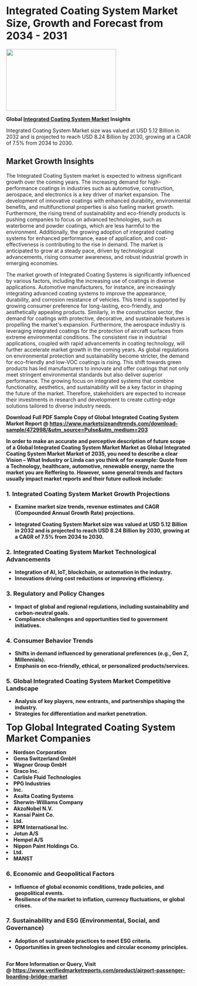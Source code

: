 <H1>Integrated Coating System Market Size, Growth and Forecast from 2034 - 2031</H1><img class="aligncenter size-medium wp-image-584254" src="https://thirdeyenews.in/wp-content/uploads/2034/09/Global-Market-Research-300x168.jpeg" alt="" width="300" height="168" /><p><strong>Global&nbsp;<a href="https://www.marketsizeandtrends.com/download-sample/472998/&amp;utm_source=Pulse&amp;utm_medium=203">Integrated Coating System Market</a> Insights</strong></p><p>Integrated Coating System Market size was valued at USD 5.12 Billion in 2032 and is projected to reach USD 8.24 Billion by 2030, growing at a CAGR of 7.5% from 2034 to 2030.</p><p><h2>Market Growth Insights</h2> <p>The Integrated Coating System market is expected to witness significant growth over the coming years. The increasing demand for high-performance coatings in industries such as automotive, construction, aerospace, and electronics is a key driver of market expansion. The development of innovative coatings with enhanced durability, environmental benefits, and multifunctional properties is also fueling market growth. Furthermore, the rising trend of sustainability and eco-friendly products is pushing companies to focus on advanced technologies, such as waterborne and powder coatings, which are less harmful to the environment. Additionally, the growing adoption of integrated coating systems for enhanced performance, ease of application, and cost-effectiveness is contributing to the rise in demand. The market is anticipated to grow at a steady pace, driven by technological advancements, rising consumer awareness, and robust industrial growth in emerging economies.</p> <p><strong></strong></p> <p>The market growth of Integrated Coating Systems is significantly influenced by various factors, including the increasing use of coatings in diverse applications. Automotive manufacturers, for instance, are increasingly integrating advanced coating systems to improve the appearance, durability, and corrosion resistance of vehicles. This trend is supported by growing consumer preference for long-lasting, eco-friendly, and aesthetically appealing products. Similarly, in the construction sector, the demand for coatings with protective, decorative, and sustainable features is propelling the market's expansion. Furthermore, the aerospace industry is leveraging integrated coatings for the protection of aircraft surfaces from extreme environmental conditions. The consistent rise in industrial applications, coupled with rapid advancements in coating technology, will further accelerate market growth in the coming years. As global regulations on environmental protection and sustainability become stricter, the demand for eco-friendly and low-VOC coatings is rising. This shift towards green products has led manufacturers to innovate and offer coatings that not only meet stringent environmental standards but also deliver superior performance. The growing focus on integrated systems that combine functionality, aesthetics, and sustainability will be a key factor in shaping the future of the market. Therefore, stakeholders are expected to increase their investments in research and development to create cutting-edge solutions tailored to diverse industry needs.</p> <p><strong></p><p><span class=""><strong>Download Full PDF Sample Copy of Global Integrated Coating System Market Report</strong> @ <a href="https://www.marketsizeandtrends.com/download-sample/472998/&amp;utm_source=Pulse&amp;utm_medium=203" target="_blank">https://www.marketsizeandtrends.com/download-sample/472998/&amp;utm_source=Pulse&amp;utm_medium=203</a></span></p><p>In order to make an accurate and perceptive description of future scope of a Global&nbsp;Integrated Coating System Market Market as Global&nbsp;Integrated Coating System Market Market of 2035, you need to describe a clear Vision &ndash; What Industry or Linda can you think of for example: Quote from a Technology, healthcare, automotive, renewable energy, name the market you are Reffering to. However, some general trends and factors usually impact market reports and their future outlook include:</p><h3>1.&nbsp;<strong>Integrated Coating System Market Growth Projections</strong></h3><ul><li>Examine market size trends, revenue estimates and CAGR (Compounded Annual Growth Rate) projections.</li><li><p>Integrated Coating System Market size was valued at USD 5.12 Billion in 2032 and is projected to reach USD 8.24 Billion by 2030, growing at a CAGR of 7.5% from 2034 to 2030.</p></li></ul><h3>2.&nbsp;<strong>Integrated Coating System Market Technological Advancements</strong></h3><ul><li>Integration of AI, IoT, blockchain, or automation in the industry.</li><li>Innovations driving cost reductions or improving efficiency.</li></ul><h3>3.&nbsp;<strong>Regulatory and Policy Changes</strong></h3><ul><li>Impact of global and regional regulations, including sustainability and carbon-neutral goals.</li><li>Compliance challenges and opportunities tied to government initiatives.</li></ul><h3>4.&nbsp;<strong>Consumer Behavior Trends</strong></h3><ul><li>Shifts in demand influenced by generational preferences (e.g., Gen Z, Millennials).</li><li>Emphasis on eco-friendly, ethical, or personalized products/services.</li></ul><h3>5.&nbsp;<strong>Global Integrated Coating System Market Competitive Landscape</strong></h3><ul><li>Analysis of key players, new entrants, and partnerships shaping the industry.</li><li>Strategies for differentiation and market penetration.</li></ul><p data-pm-slice="1 1 []"><span style="color: inherit; font-family: inherit; font-size: 25px;">Top Global Integrated Coating System Market Companies</span></p><div class="" data-test-id=""><p><li>Nordson Corporation</li><li> Gema Switzerland GmbH</li><li> Wagner Group GmbH</li><li> Graco Inc.</li><li> Carlisle Fluid Technologies</li><li> PPG Industries</li><li> Inc.</li><li> Axalta Coating Systems</li><li> Sherwin-Williams Company</li><li> AkzoNobel N.V.</li><li> Kansai Paint Co.</li><li> Ltd.</li><li> RPM International Inc.</li><li> Jotun A/S</li><li> Hempel A/S</li><li> Nippon Paint Holdings Co.</li><li> Ltd.</li><li> MANST</li></p></div><h3>6.&nbsp;<strong>Economic and Geopolitical Factors</strong></h3><ul><li>Influence of global economic conditions, trade policies, and geopolitical events.</li><li>Resilience of the market to inflation, currency fluctuations, or global crises.</li></ul><h3>7.&nbsp;<strong>Sustainability and ESG (Environmental, Social, and Governance)</strong></h3><ul><li>Adoption of sustainable practices to meet ESG criteria.</li><li>Opportunities in green technologies and circular economy principles.</li></ul><h2><strong style="font-size: 14px;">For More Information or Query, Visit @&nbsp;</strong><a style="background-color: #ffffff; font-size: 14px;" href="https://www.marketsizeandtrends.com/report/integrated-coating-system-market/" target="_blank">https://www.verifiedmarketreports.com/product/airport-passenger-boarding-bridge-market</a></h2>
